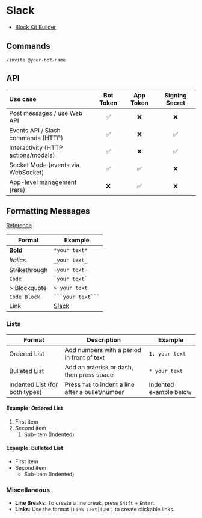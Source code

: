 # Slack

- [Block Kit Builder](https://app.slack.com/block-kit-builder/)

## Commands

```
/invite @your-bot-name
```

## API

| **Use case**                        | **Bot Token** | **App Token** | **Signing Secret** |
| :---------------------------------- | :-----------: | :-----------: | :----------------: |
| Post messages / use Web API         |      ✅       |      ❌       |         ❌         |
| Events API / Slash commands (HTTP)  |      ✅       |      ❌       |         ✅         |
| Interactivity (HTTP actions/modals) |      ✅       |      ❌       |         ✅         |
| Socket Mode (events via WebSocket)  |      ✅       |      ✅       |         ❌         |
| App-level management (rare)         |      ❌       |      ✅       |         ❌         |

## Formatting Messages

[Reference](https://slack.com/help/articles/202288908-Format-your-messages)

| **Format**        | **Example**                |
| ----------------- | -------------------------- |
| **Bold**          | `*your text*`              |
| _Italics_         | `_your text_`              |
| ~~Strikethrough~~ | `~your text~`              |
| `Code`            | `` `your text` ``          |
| > Blockquote      | `> your text`              |
| `Code Block`      | ` ```your text``` `        |
| Link              | [Slack](https://slack.com) |

### Lists

| **Format**                     | **Description**                                    | **Example**            |
| ------------------------------ | -------------------------------------------------- | ---------------------- |
| Ordered List                   | Add numbers with a period in front of text         | `1. your text`         |
| Bulleted List                  | Add an asterisk or dash, then press space          | `* your text`          |
| Indented List (for both types) | Press `Tab` to indent a line after a bullet/number | Indented example below |

#### Example: Ordered List

1. First item
2. Second item
   1. Sub-item (Indented)

#### Example: Bulleted List

- First item
- Second item
  - Sub-item (Indented)

### Miscellaneous

- **Line Breaks**: To create a line break, press `Shift` + `Enter`.
- **Links**: Use the format `[Link Text](URL)` to create clickable links.
